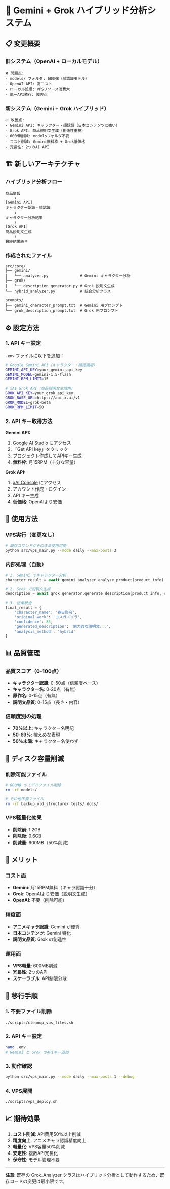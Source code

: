# 🤖 Gemini + Grok ハイブリッド分析システム

## 📋 変更概要

### 旧システム（OpenAI + ローカルモデル）
```
❌ 問題点:
- models/ フォルダ: 600MB（顔認識モデル）
- OpenAI API: 高コスト
- ローカル処理: VPSリソース消費大
- 単一API依存: 障害点
```

### 新システム（Gemini + Grok ハイブリッド）
```
✅ 改善点:
- Gemini API: キャラクター・顔認識（日本コンテンツに強い）
- Grok API: 商品説明文生成（創造性重視）
- 600MB削減: modelsフォルダ不要
- コスト削減: Gemini無料枠 + Grok低価格
- 冗長性: 2つのAI API
```

## 🏗️ 新しいアーキテクチャ

### ハイブリッド分析フロー
```
商品情報
    ↓
[Gemini API]
キャラクター認識・顔認識
    ↓
キャラクター分析結果
    ↓
[Grok API]
商品説明文生成
    ↓
最終結果統合
```

### 作成されたファイル
```
src/core/
├── gemini/
│   └── analyzer.py              # Gemini キャラクター分析
├── grok/
│   └── description_generator.py # Grok 説明文生成
└── hybrid_analyzer.py           # 統合分析クラス

prompts/
├── gemini_character_prompt.txt  # Gemini 用プロンプト
└── grok_description_prompt.txt  # Grok 用プロンプト
```

## ⚙️ 設定方法

### 1. API キー設定
`.env` ファイルに以下を追加：

```bash
# Google Gemini API（キャラクター・顔認識用）
GEMINI_API_KEY=your_gemini_api_key
GEMINI_MODEL=gemini-1.5-flash
GEMINI_RPM_LIMIT=15

# xAI Grok API（商品説明文生成用）
GROK_API_KEY=your_grok_api_key
GROK_BASE_URL=https://api.x.ai/v1
GROK_MODEL=grok-beta
GROK_RPM_LIMIT=50
```

### 2. API キー取得方法

**Gemini API:**
1. [Google AI Studio](https://aistudio.google.com/) にアクセス
2. 「Get API key」をクリック
3. プロジェクト作成してAPIキー生成
4. **無料枠**: 月15RPM（十分な容量）

**Grok API:**
1. [xAI Console](https://console.x.ai/) にアクセス
2. アカウント作成・ログイン
3. API キー生成
4. **低価格**: OpenAIより安価

## 🔧 使用方法

### VPS実行（変更なし）
```bash
# 既存コマンドがそのまま使用可能
python src/vps_main.py --mode daily --max-posts 3
```

### 内部処理（自動）
```python
# 1. Gemini でキャラクター分析
character_result = await gemini_analyzer.analyze_product(product_info)

# 2. Grok で説明文生成
description = await grok_generator.generate_description(product_info, character_result)

# 3. 結果統合
final_result = {
    'character_name': '春日野穹',
    'original_work': 'ヨスガノソラ', 
    'confidence': 85,
    'generated_description': '魅力的な説明文...',
    'analysis_method': 'hybrid'
}
```

## 📊 品質管理

### 品質スコア（0-100点）
- **キャラクター認識**: 0-50点（信頼度ベース）
- **キャラクター名**: 0-20点（有無）
- **原作名**: 0-15点（有無）
- **説明文品質**: 0-15点（長さ・内容）

### 信頼度別の処理
- **70%以上**: キャラクター名明記
- **50-69%**: 控えめな表現
- **50%未満**: キャラクター名使わず

## 💾 ディスク容量削減

### 削除可能ファイル
```bash
# 600MB のモデルファイル削除
rm -rf models/

# その他不要ファイル
rm -rf backup_old_structure/ tests/ docs/
```

### VPS軽量化効果
- **削除前**: 1.2GB
- **削除後**: 0.6GB  
- **削減量**: 600MB（50%削減）

## 🚀 メリット

### コスト面
- **Gemini**: 月15RPM無料（キャラ認識十分）
- **Grok**: OpenAIより安価（説明文生成）
- **OpenAI**: 不要（削除可能）

### 精度面
- **アニメキャラ認識**: Gemini が優秀
- **日本コンテンツ**: Gemini 特化
- **説明文品質**: Grok の創造性

### 運用面
- **VPS軽量**: 600MB削減
- **冗長性**: 2つのAPI
- **スケーラブル**: API制限分散

## 🔄 移行手順

### 1. 不要ファイル削除
```bash
./scripts/cleanup_vps_files.sh
```

### 2. API キー設定
```bash
nano .env
# Gemini と Grok のAPIキー追加
```

### 3. 動作確認
```bash
python src/vps_main.py --mode daily --max-posts 1 --debug
```

### 4. VPS展開
```bash
./scripts/vps_deploy.sh
```

## 📈 期待効果

1. **コスト削減**: API費用50%以上削減
2. **精度向上**: アニメキャラ認識精度向上
3. **軽量化**: VPS容量50%削減  
4. **安定性**: 複数API冗長化
5. **保守性**: モデル管理不要

---

**注意**: 既存の Grok_Analyzer クラスはハイブリッド分析として動作するため、既存コードの変更は最小限です。
